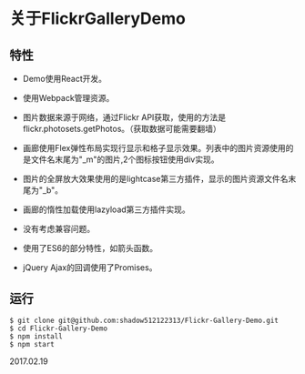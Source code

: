 # 关于FlickrGalleryDemo

## 特性

- Demo使用React开发。
- 使用Webpack管理资源。


- 图片数据来源于网络，通过Flickr API获取，使用的方法是flickr.photosets.getPhotos。（获取数据可能需要翻墙）

- 画廊使用Flex弹性布局实现行显示和格子显示效果。列表中的图片资源使用的是文件名末尾为"_m"的图片,2个图标按钮使用div实现。

- 图片的全屏放大效果使用的是lightcase第三方插件，显示的图片资源文件名末尾为"_b"。

- 画廊的惰性加载使用lazyload第三方插件实现。

- 没有考虑兼容问题。


- 使用了ES6的部分特性，如箭头函数。
- jQuery Ajax的回调使用了Promises。


## 运行

```
$ git clone git@github.com:shadow512122313/Flickr-Gallery-Demo.git
$ cd Flickr-Gallery-Demo
$ npm install
$ npm start
```

2017.02.19



